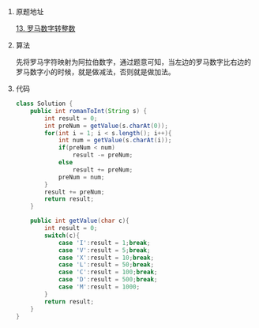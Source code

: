 1. 原题地址

   [13. 罗马数字转整数](https://leetcode-cn.com/problems/roman-to-integer/)

2. 算法

   先将罗马字符映射为阿拉伯数字，通过题意可知，当左边的罗马数字比右边的罗马数字小的时候，就是做减法，否则就是做加法。

3. 代码

   ```java
   class Solution {
       public int romanToInt(String s) {
           int result = 0;
           int preNum = getValue(s.charAt(0));
           for(int i = 1; i < s.length(); i++){
               int num = getValue(s.charAt(i));
               if(preNum < num)
                   result -= preNum;
               else
                   result += preNum;
               preNum = num;
           }
           result += preNum;
           return result;
       }
   
       public int getValue(char c){
           int result = 0;
           switch(c){
               case 'I':result = 1;break;
               case 'V':result = 5;break;
               case 'X':result = 10;break;
               case 'L':result = 50;break;    
               case 'C':result = 100;break;
               case 'D':result = 500;break;
               case 'M':result = 1000;
           }
           return result;
       }
   }
   ```

   